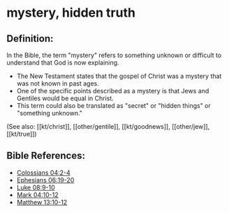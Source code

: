 # mystery, hidden truth #

## Definition: ##

In the Bible, the term "mystery" refers to something unknown or difficult to understand that God is now explaining.

* The New Testament states that the gospel of Christ was a mystery that was not known in past ages.
* One of the specific points described as a mystery is that Jews and Gentiles would be equal in Christ.
* This term could also be translated as "secret" or "hidden things" or "something unknown."

(See also: [[kt/christ]], [[other/gentile]], [[kt/goodnews]], [[other/jew]], [[kt/true]])

## Bible References: ##

* [Colossians 04:2-4](en/tn/col/help/04/02)
* [Ephesians 06:19-20](en/tn/eph/help/06/19)
* [Luke 08:9-10](en/tn/luk/help/08/09)
* [Mark 04:10-12](en/tn/mrk/help/04/10)
* [Matthew 13:10-12](en/tn/mat/help/13/10)